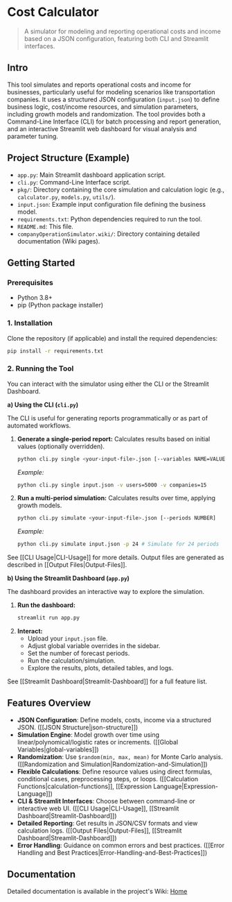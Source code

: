 # Cost Calculator

> A simulator for modeling and reporting operational costs and income based on a JSON configuration, featuring both CLI and Streamlit interfaces.

## Intro

This tool simulates and reports operational costs and income for businesses, particularly useful for modeling scenarios like transportation companies. It uses a structured JSON configuration (`input.json`) to define business logic, cost/income resources, and simulation parameters, including growth models and randomization. The tool provides both a Command-Line Interface (CLI) for batch processing and report generation, and an interactive Streamlit web dashboard for visual analysis and parameter tuning.

## Project Structure (Example)

*   `app.py`: Main Streamlit dashboard application script.
*   `cli.py`: Command-Line Interface script.
*   `pkg/`: Directory containing the core simulation and calculation logic (e.g., `calculator.py`, `models.py`, `utils/`).
*   `input.json`: Example input configuration file defining the business model.
*   `requirements.txt`: Python dependencies required to run the tool.
*   `README.md`: This file.
*   `companyOperationSimulator.wiki/`: Directory containing detailed documentation (Wiki pages).

## Getting Started

### Prerequisites

*   Python 3.8+
*   pip (Python package installer)

### 1. Installation

Clone the repository (if applicable) and install the required dependencies:

```bash
pip install -r requirements.txt
```

### 2. Running the Tool

You can interact with the simulator using either the CLI or the Streamlit Dashboard.

**a) Using the CLI (`cli.py`)**

The CLI is useful for generating reports programmatically or as part of automated workflows.

1.  **Generate a single-period report:**
    Calculates results based on initial values (optionally overridden).

    ```bash
    python cli.py single <your-input-file>.json [--variables NAME=VALUE...]
    ```
    *Example:*
    ```bash
    python cli.py single input.json -v users=5000 -v companies=15
    ```

2.  **Run a multi-period simulation:**
    Calculates results over time, applying growth models.

    ```bash
    python cli.py simulate <your-input-file>.json [--periods NUMBER]
    ```
    *Example:*
    ```bash
    python cli.py simulate input.json -p 24 # Simulate for 24 periods
    ```

See [[CLI Usage|CLI-Usage]] for more details. Output files are generated as described in [[Output Files|Output-Files]].

**b) Using the Streamlit Dashboard (`app.py`)**

The dashboard provides an interactive way to explore the simulation.

1.  **Run the dashboard:**
    ```bash
    streamlit run app.py
    ```
2.  **Interact:**
    *   Upload your `input.json` file.
    *   Adjust global variable overrides in the sidebar.
    *   Set the number of forecast periods.
    *   Run the calculation/simulation.
    *   Explore the results, plots, detailed tables, and logs.

See [[Streamlit Dashboard|Streamlit-Dashboard]] for a full feature list.

## Features Overview

*   **JSON Configuration**: Define models, costs, income via a structured JSON. ([[JSON Structure|json-structure]])
*   **Simulation Engine**: Model growth over time using linear/polynomical/logistic rates or increments. ([[Global Variables|global-variables]])
*   **Randomization**: Use `$random(min, max, mean)` for Monte Carlo analysis. ([[Randomization and Simulation|Randomization-and-Simulation]])
*   **Flexible Calculations**: Define resource values using direct formulas, conditional cases, preprocessing steps, or loops. ([[Calculation Functions|calculation-functions]], [[Expression Language|Expression-Language]])
*   **CLI & Streamlit Interfaces**: Choose between command-line or interactive web UI. ([[CLI Usage|CLI-Usage]], [[Streamlit Dashboard|Streamlit-Dashboard]])
*   **Detailed Reporting**: Get results in JSON/CSV formats and view calculation logs. ([[Output Files|Output-Files]], [[Streamlit Dashboard|Streamlit-Dashboard]])
*   **Error Handling**: Guidance on common errors and best practices. ([[Error Handling and Best Practices|Error-Handling-and-Best-Practices]])

## Documentation

Detailed documentation is available in the project's Wiki: [Home](https://github.com/02loveslollipop/companyOperationSimulator/wiki)
